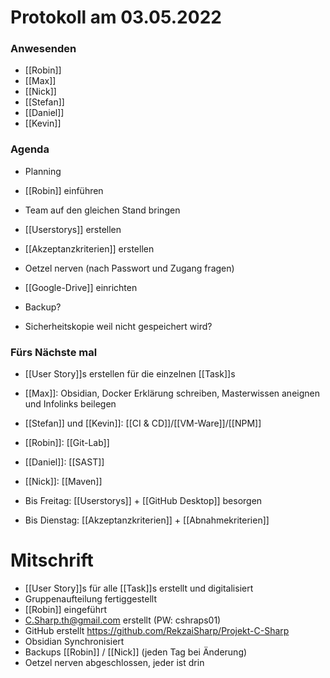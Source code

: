 # Protokoll am 03.05.2022
### Anwesenden
- [[Robin]]
- [[Max]]
- [[Nick]]
- [[Stefan]]
- [[Daniel]]
- [[Kevin]]

### Agenda
- Planning
- [[Robin]] einführen
- Team auf den gleichen Stand bringen

- [[Userstorys]] erstellen
- [[Akzeptanzkriterien]] erstellen
- Oetzel nerven (nach Passwort und Zugang fragen)
- [[Google-Drive]] einrichten
- Backup?
- Sicherheitskopie weil nicht gespeichert wird?

### Fürs Nächste mal
- [[User Story]]s erstellen für die einzelnen [[Task]]s
- [[Max]]: Obsidian, Docker Erklärung schreiben, Masterwissen aneignen und Infolinks beilegen 
- [[Stefan]] und [[Kevin]]: [[CI & CD]]/[[VM-Ware]]/[[NPM]]
- [[Robin]]: [[Git-Lab]]
- [[Daniel]]: [[SAST]]
- [[Nick]]: [[Maven]]


- Bis Freitag: [[Userstorys]] + [[GitHub Desktop]] besorgen
- Bis Dienstag: [[Akzeptanzkriterien]] + [[Abnahmekriterien]]

# Mitschrift
- [[User Story]]s für alle [[Task]]s erstellt und digitalisiert
- Gruppenaufteilung fertiggestellt
- [[Robin]] eingeführt
- C.Sharp.th@gmail.com erstellt (PW: cshraps01)
- GitHub erstellt https://github.com/RekzaiSharp/Projekt-C-Sharp
- Obsidian Synchronisiert
- Backups [[Robin]] / [[Nick]] (jeden Tag bei Änderung)
- Oetzel nerven abgeschlossen, jeder ist drin